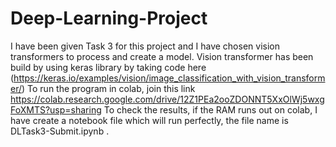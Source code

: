 # Deep-Learning-Project
I have been given Task 3 for this project and I have chosen vision transformers to process and create a model. 
Vision transformer has been build by using keras library by taking code here (https://keras.io/examples/vision/image_classification_with_vision_transformer/)
To run the program in colab, join this link https://colab.research.google.com/drive/12Z1PEa2ooZDONNT5XxOlWj5wxgFoXMTS?usp=sharing
To check the results, if the RAM runs out on colab, I have create a notebook file which will run perfectly, the file name is DLTask3-Submit.ipynb . 
